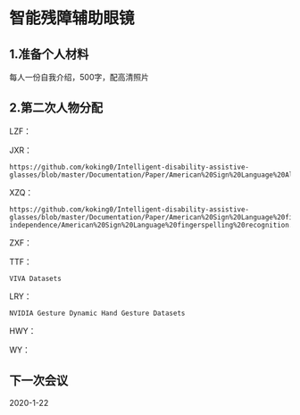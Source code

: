 # 智能残障辅助眼镜

## 1.准备个人材料 

每人一份自我介绍，500字，配高清照片

## 2.第二次人物分配

LZF：

JXR：

    https://github.com/koking0/Intelligent-disability-assistive-glasses/blob/master/Documentation/Paper/American%20Sign%20Language%20Alphabet%20Recognition%20using%20Deep%20Learning%20/American%20Sign%20Language%20Alphabet%20Recognition%20using.pdf

XZQ：

    https://github.com/koking0/Intelligent-disability-assistive-glasses/blob/master/Documentation/Paper/American%20Sign%20Language%20fingerspelling%20recognition%0Afrom%20video:%20Methods%20for%20unrestricted%20recognition%20and%20signer-independence/American%20Sign%20Language%20fingerspelling%20recognition.pdf

ZXF：

TTF：

    VIVA Datasets

LRY：

    NVIDIA Gesture Dynamic Hand Gesture Datasets

HWY：

WY：

## 下一次会议

2020-1-22